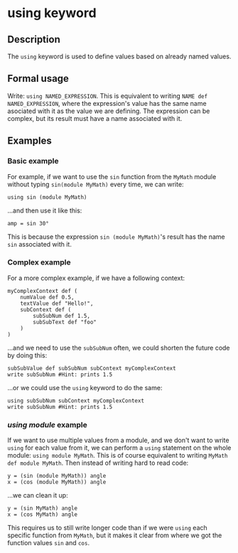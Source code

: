 # using keyword

## Description
The `using` keyword is used to define values based on already named values. 

## Formal usage
Write: `using NAMED_EXPRESSION`. This is equivalent to writing `NAME def NAMED_EXPRESSION`, where the expression's value has the same name asociated with it as the value we are defining. The expression can be complex, but its result must have a name associated with it.

## Examples

### Basic example
For example, if we want to use the `sin` function from the `MyMath` module without typing `sin(module MyMath)` every time, we can write:
```
using sin (module MyMath)
```
...and then use it like this:
```
amp = sin 30°
```
This is because the expression `sin (module MyMath)`'s result has the name `sin` associated with it.

### Complex example
For a more complex example, if we have a following context:
```
myComplexContext def (
    numValue def 0.5,
    textValue def "Hello!",
    subContext def (
        subSubNum def 1.5,
        subSubText def "foo"
    )
)
```
...and we need to use the `subSubNum` often, we could shorten the future code by doing this:
```
subSubValue def subSubNum subContext myComplexContext
write subSubNum #Hint: prints 1.5
```
...or we could use the `using` keyword to do the same:
```
using subSubNum subContext myComplexContext
write subSubNum #Hint: prints 1.5
```

### *using module* example
If we want to use multiple values from a module, and we don't want to write `using` for each value from it, we can perform a `using` statement on the whole module: `using module MyMath`. This is of course equivalent to writing `MyMath def module MyMath`. Then instead of writing hard to read code:
```
y = (sin (module MyMath)) angle
x = (cos (module MyMath)) angle
```
...we can clean it up:
```
y = (sin MyMath) angle
x = (cos MyMath) angle
```
This requires us to still write longer code than if we were `using` each specific function from `MyMath`, but it makes it clear from where we got the function values `sin` and `cos`.